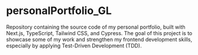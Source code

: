 # personalPortfolio_GL
Repository containing the source code of my personal portfolio, built with Next.js, TypeScript, Tailwind CSS, and Cypress. The goal of this project is to showcase some of my work and strengthen my frontend development skills, especially by applying Test-Driven Development (TDD).
